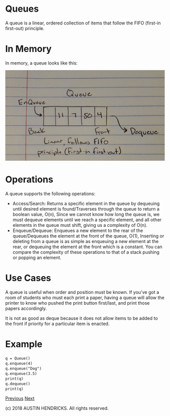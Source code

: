 # Queues

A queue is a linear, ordered collection of items that follow the FIFO (first-in first-out) principle.

# In Memory

In memory, a queue looks like this:

![Image of a queue](images/queue.jpg)

# Operations

A queue supports the following operations:

* Access/Search: Returns a specific element in the queue by dequeuing until desired element is found/Traverses through the queue to return a boolean value, O(n), Since we cannot know how long the queue is, we must dequeue elements until we reach a specific element, and all other elements in the queue must shift, giving us a complexity of O(n).
* Enqueue/Dequeue: Enqueues a new element to the rear of the queue/Dequeues the element at the front of the queue, O(1), Inserting or deleting from a queue is as simple as enqueuing a new element at the rear, or dequeuing the element at the front which is a constant. You can compare the complexity of these operations to that of a stack pushing or popping an element.

# Use Cases

A queue is useful when order and position must be known. If you've got a room of students who must each print a paper, having a queue will allow the printer to know who pushed the print button first/last, and print those papers accordingly.

It is not as good as deque because it does not allow items to be added to the front if priority for a particular item is enacted.

# Example

```
q = Queue()
q.enqueue(4)
q.enqueue("Dog")
q.enqueue(3.5)
print(q)
q.dequeue()
print(q)
```

[Previous](array.md) [Next](deque.md)

(c) 2018 AUSTIN HENDRICKS. All rights reserved.
